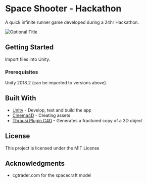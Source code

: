 # Space Shooter - Hackathon

A quick infinite runner game developed during a 24hr Hackathon. 

![](/relative/path/to/img.jpg?raw=true "Optional Title")


## Getting Started

Import files into Unity.

### Prerequisites

Unity 2018.2 (can be imported to versions above).

## Built With

* [Unity](https://unity3d.com/) - Develop, test and build the app
* [Cinema4D](https://www.maxon.net/en/products/cinema-4d/overview/) - Creating assets
* [Thrausi Plugin C4D](https://nitro4d.com/product/thrausi/) - Generates a fractured copy of a 3D object


## License

This project is licensed under the MIT License

## Acknowledgments

* cgtrader.com for the spacecraft model
